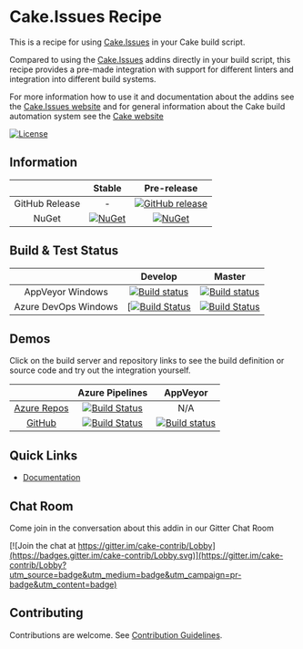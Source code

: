 # Cake.Issues Recipe

This is a recipe for using [Cake.Issues] in your Cake build script.

Compared to using the [Cake.Issues] addins directly in your build script, this recipe provides a pre-made integration with
support for different linters and integration into different build systems.

For more information how to use it and documentation about the addins see the [Cake.Issues website](https://cakeissues.net)
and for general information about the Cake build automation system see the [Cake website](http://cakebuild.net)

[![License](http://img.shields.io/:license-mit-blue.svg)](https://github.com/cake-contrib/Cake.Issues.Recipe/blob/develop/LICENSE)

## Information

| | Stable | Pre-release |
|:--:|:--:|:--:|
|GitHub Release|-|[![GitHub release](https://img.shields.io/github/release/cake-contrib/Cake.Issues.Recipe.svg)](https://github.com/cake-contrib/Cake.Issues.Recipe/releases/latest)|
|NuGet|[![NuGet](https://img.shields.io/nuget/v/Cake.Issues.Recipe.svg)](https://www.nuget.org/packages/Cake.Issues.Recipe)|[![NuGet](https://img.shields.io/nuget/vpre/Cake.Issues.Recipe.svg)](https://www.nuget.org/packages/Cake.Issues.Recipe)|

## Build & Test Status

| | Develop | Master |
|:--:|:--:|:--:|
|AppVeyor Windows|[![Build status](https://ci.appveyor.com/api/projects/status/rjbsw9b48oysfh07/branch/develop?svg=true)](https://ci.appveyor.com/project/cakecontrib/cake-issues-recipe/branch/develop)|[![Build status](https://ci.appveyor.com/api/projects/status/rjbsw9b48oysfh07/branch/master?svg=true)](https://ci.appveyor.com/project/cakecontrib/cake-issues-recipe/branch/master)|
|Azure DevOps Windows|[[![Build Status](https://dev.azure.com/cake-contrib/Cake.Issues.Recipe/_apis/build/status/cake-contrib.Cake.Issues.Recipe?branchName=develop)](https://dev.azure.com/cake-contrib/Cake.Issues.Recipe/_build/latest?definitionId=30&branchName=develop)|[![Build Status](https://dev.azure.com/cake-contrib/Cake.Issues.Recipe/_apis/build/status/cake-contrib.Cake.Issues.Recipe?branchName=master)](https://dev.azure.com/cake-contrib/Cake.Issues.Recipe/_build/latest?definitionId=30&branchName=master)|

## Demos

Click on the build server and repository links to see the build definition or source code and try out the integration yourself.

||Azure Pipelines|AppVeyor|
|:--:|:--:|:--:|
|[Azure Repos](https://dev.azure.com/pberger/_git/Cake.Issues.Recipe-Demo)|[![Build Status](https://dev.azure.com/pberger/Cake.Issues.Recipe-Demo/_apis/build/status/Cake.Issues.Recipe-Demo?branchName=master)](https://dev.azure.com/pberger/Cake.Issues.Recipe-Demo/_build/latest?definitionId=9&branchName=master)|N/A|
|[GitHub](https://github.com/pascalberger/Cake.Issues.Recipe-Demo)|[![Build Status](https://dev.azure.com/pberger/Cake.Issues.Recipe-Demo/_apis/build/status/pascalberger.Cake.Issues.Recipe-Demo?branchName=master)](https://dev.azure.com/pberger/Cake.Issues.Recipe-Demo/_build/latest?definitionId=10&branchName=master)|[![Build status](https://ci.appveyor.com/api/projects/status/d9vvrc7nhwyqmql5?svg=true)](https://ci.appveyor.com/project/pascalberger/cake-issues-recipe-demo)|

## Quick Links

- [Documentation](https://cakeissues.net)

## Chat Room

Come join in the conversation about this addin in our Gitter Chat Room

[![Join the chat at https://gitter.im/cake-contrib/Lobby](https://badges.gitter.im/cake-contrib/Lobby.svg)](https://gitter.im/cake-contrib/Lobby?utm_source=badge&utm_medium=badge&utm_campaign=pr-badge&utm_content=badge)

## Contributing

Contributions are welcome. See [Contribution Guidelines](CONTRIBUTING.md).

[Cake.Issues]: https://cakeissues.net
